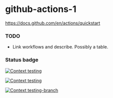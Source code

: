 # github-actions-1
https://docs.github.com/en/actions/quickstart

### TODO
- Link workflows and describe. Possibly a table.

### Status badge
[![Context testing](https://github.com/dmkappel/github-actions-1/actions/workflows/context-testing.yml/badge.svg)](https://github.com/dmkappel/github-actions-1/actions/workflows/context-testing.yml)

[![Context testing](https://github.com/dmkappel/github-actions-1/actions/workflows/context-testing.yml/badge.svg?event=push)](https://github.com/dmkappel/github-actions-1/actions/workflows/context-testing.yml)

[![Context testing-branch](https://github.com/dmkappel/github-actions-1/actions/workflows/context-testing.yml/badge.svg?branch=badge&event=pull_request)](https://github.com/dmkappel/github-actions-1/actions/workflows/context-testing.yml)
